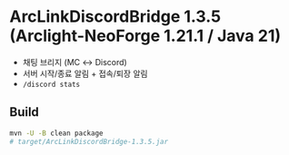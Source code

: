 # ArcLinkDiscordBridge 1.3.5 (Arclight-NeoForge 1.21.1 / Java 21)

- 채팅 브리지 (MC ↔ Discord)
- 서버 시작/종료 알림 + 접속/퇴장 알림
- `/discord stats`

## Build
```bash
mvn -U -B clean package
# target/ArcLinkDiscordBridge-1.3.5.jar
```
